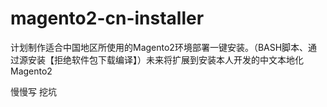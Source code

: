 # magento2-cn-installer
计划制作适合中国地区所使用的Magento2环境部署一键安装。（BASH脚本、通过源安装【拒绝软件包下载编译】）未来将扩展到安装本人开发的中文本地化Magento2

慢慢写 挖坑
